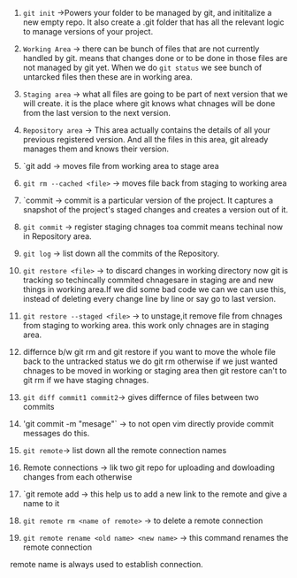 1. `git init` ->Powers your folder to be managed  by git, and inititalize a new empty repo. It
also create a .git folder that has all the relevant logic to manage versions of your project. 

2. `Working Area` -> there can be bunch of files that are not currently handled by git.
means that changes done or to be done in those files are not managed by git yet. When we
do `git status` we see bunch of untarcked files then these are in working area.

3. `Staging area` -> what all files are going to be part of next version that we will create.
it is the place where git knows what chnages will be done from the last version to the next version.

4. `Repository area` -> This area actually contains the details of all your previous registered version.
And all the files in this area, git already manages them and knows their version.

5. `git add <file> -> moves file from working area to stage area

6. `git rm --cached <file>` -> moves file back from staging to working area

7. `commit -> commit is a particular version of the project. It captures a snapshot of the project's staged
changes and creates a version out of it.

8. `git commit` -> register staging chnages toa commit means techinal now in Repository area.

9. `git log` -> list down all the commits of the Repository.

10. `git restore <file>` -> to discard changes in working directory now git is tracking so techincally commited chnagesare in staging are
and new things in working area.If we did some bad code we can we can use this, instead of deleting every change line by line or say go to
 last version.

11. `git restore --staged <file>` -> to unstage,it remove file from chnages from staging to working area.
this work only chnages are in staging area.

12. differnce b/w git rm and git restore 
if you want to  move the whole file back to the untracked status we do git rm otherwise if we just wanted chnages to be 
moved in working or staging area then git restore
can't to git rm if we have staging chnages.

13. `git diff commit1 commit2`-> gives differnce of files between two commits

14. 'git commit -m "mesage"` -> to not open vim directly provide commit messages do this.

15. `git remote`-> list down all the remote connection names

16. Remote connections -> lik two git repo for uploading and dowloading changes from each otherwise

17. `git remote add <name of remote> <link of repo> -> this help us to add a new link to the remote and give a name to it

18. `git remote rm <name of remote>` -> to delete a remote connection

19. `git remote rename <old name> <new name>` -> this command renames the remote connection

remote name is always used to establish connection.

